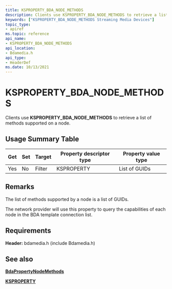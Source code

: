 ```yaml
---
title: KSPROPERTY_BDA_NODE_METHODS
description: Clients use KSPROPERTY_BDA_NODE_METHODS to retrieve a list of methods supported on a node.
keywords: ["KSPROPERTY_BDA_NODE_METHODS Streaming Media Devices"]
topic_type:
- apiref
ms.topic: reference
api_name:
- KSPROPERTY_BDA_NODE_METHODS
api_location:
- Bdamedia.h
api_type:
- HeaderDef
ms.date: 10/13/2021
---
```


# KSPROPERTY_BDA_NODE_METHODS

Clients use **KSPROPERTY_BDA_NODE_METHODS** to retrieve a list of methods supported on a node.

## Usage Summary Table

| Get | Set | Target | Property descriptor type | Property value type |
|--|--|--|--|--|
| Yes | No | Filter | KSPROPERTY | List of GUIDs |

## Remarks

The list of methods supported by a node is a list of GUIDs.

The network provider will use this property to query the capabilities of each node in the BDA template connection list.

## Requirements

**Header:** bdamedia.h (include Bdamedia.h)

## See also

[**BdaPropertyNodeMethods**](/windows-hardware/drivers/ddi/bdasup/nf-bdasup-bdapropertynodemethods)

[**KSPROPERTY**](ksproperty-structure.md)
